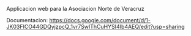 Applicacion web para la Asociacion Norte de Veracruz


Documentacion:
https://docs.google.com/document/d/1-JK03FICO44GDQyjzpcQ_1vr7SwIThCuHYSI4Ib4AEQ/edit?usp=sharing
